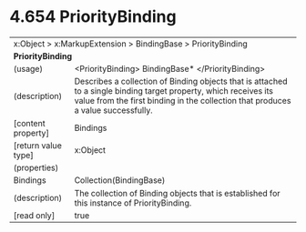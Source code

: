 <html dir="LTR" xmlns:mshelp="http://msdn.microsoft.com/mshelp" xmlns:ddue="http://ddue.schemas.microsoft.com/authoring/2003/5" xmlns:xlink="http://www.w3.org/1999/xlink" xmlns:tool="http://www.microsoft.com/tooltip">

<body>
 <input type="hidden" id="userDataCache" class="userDataStyle">
 <input type="hidden" id="hiddenScrollOffset">
 <img id="dropDownImage" style="display:none; height:0; width:0;" src="../local/drpdown.gif">
 <img id="dropDownHoverImage" style="display:none; height:0; width:0;" src="../local/drpdown_orange.gif">
 <img id="collapseImage" style="display:none; height:0; width:0;" src="../local/collapse.gif">
 <img id="expandImage" style="display:none; height:0; width:0;" src="../local/exp.gif">
 <img id="collapseAllImage" style="display:none; height:0; width:0;" src="../local/collall.gif">
 <img id="expandAllImage" style="display:none; height:0; width:0;" src="../local/expall.gif">
 <img id="copyImage" style="display:none; height:0; width:0;" src="../local/copycode.gif">
 <img id="copyHoverImage" style="display:none; height:0; width:0;" src="../local/copycodeHighlight.gif">
 <div id="header"><h1 class="heading">4.654 PriorityBinding</h1></div>

 <div id="mainSection">
 <div id="mainBody">
 <div id="allHistory" class="saveHistory" onsave="saveAll()" onload="loadAll()"></div>
 <p xmlns:wsd="http://wsdev.schemas.microsoft.com/authoring/2008/2" xmlns:msxsl="urn:schemas-microsoft-com:xslt" xmlns:script="urn:script" xmlns:build="urn:build">
 </p>
 <div id="sectionSection0" class="section" name="collapseableSection">
 <content xmlns="http://ddue.schemas.microsoft.com/authoring/2003/5" xmlns:wsd="http://wsdev.schemas.microsoft.com/authoring/2008/2" xmlns:msxsl="urn:schemas-microsoft-com:xslt" xmlns:script="urn:script" xmlns:build="urn:build">
 </content>
 </div>
 <div id="sectionSection1" class="section" name="collapseableSection">
 <content xmlns="http://ddue.schemas.microsoft.com/authoring/2003/5" xmlns:wsd="http://wsdev.schemas.microsoft.com/authoring/2008/2" xmlns:msxsl="urn:schemas-microsoft-com:xslt" xmlns:script="urn:script" xmlns:build="urn:build">
 <table class="ProtocolAuthoredTable" xmlns="">
 <tr><td colspan="2">
<mshelp:link keywords="86913f34-aa06-4c94-9f09-83936a822fd8" tabindex="0">x:Object</mshelp:link> &gt; <mshelp:link keywords="8497e82d-b2fc-4699-ab3d-47d5b48be1f6" tabindex="0">x:MarkupExtension</mshelp:link> &gt; <mshelp:link keywords="50a319aa-ed3a-4331-a03b-64dd09648349" tabindex="0">BindingBase</mshelp:link> &gt; <mshelp:link keywords="b6d82961-b50c-481e-903e-e11e554c986c" tabindex="0">PriorityBinding</mshelp:link> </td>
 </tr>
 <tr><td colspan="2">
 <b>
PriorityBinding </b>
 </td>
 </tr>
 <tr><td><div class="indent0">(usage)</div></td>
 <td>&lt;PriorityBinding&gt; <mshelp:link keywords="50a319aa-ed3a-4331-a03b-64dd09648349" tabindex="0">BindingBase</mshelp:link>* &lt;/PriorityBinding&gt; </td>
 </tr>
 <tr><td><div class="indent0">(description)</div></td>
 <td>Describes a collection of Binding objects that is attached to a single binding target property, which receives its value from the first binding in the collection that produces a value successfully. </td>
 </tr>
 <tr><td><div class="indent0">[content property]</div></td>
 <td><mshelp:link keywords="b6d82961-b50c-481e-903e-e11e554c986c" tabindex="0">Bindings</mshelp:link> </td>
 </tr>
 <tr><td><div class="indent0">[return value type]</div></td>
 <td><mshelp:link keywords="86913f34-aa06-4c94-9f09-83936a822fd8" tabindex="0">x:Object</mshelp:link> </td>
 </tr>
 <tr><td><div class="indent0">(properties)</div></td>
 <td> </td>
 </tr>
 <tr><td><div class="indent2">Bindings</div></td>
 <td><mshelp:link keywords="5b086a3b-cfc0-483f-bed4-ff849d789c85" tabindex="0">Collection</mshelp:link>(<mshelp:link keywords="50a319aa-ed3a-4331-a03b-64dd09648349" tabindex="0">BindingBase</mshelp:link>) </td>
 </tr>
 <tr><td><div class="indent4">(description)</div></td>
 <td>The collection of Binding objects that is established for this instance of PriorityBinding. </td>
 </tr>
 <tr><td><div class="indent4">[read only]</div></td>
 <td>true </td>
 </tr>
</table>
 </content>
 </div>
 <!--[if gte IE 5]>
 <tool:tip element="languageFilterToolTip" avoidmouse="false"/>
 <![endif]-->
 </div>
 <a name="feedback"></a><span></span>
 </div>
</body></html>
